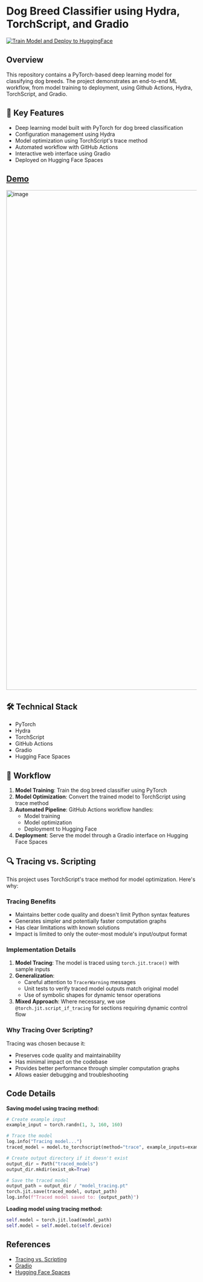# Dog Breed Classifier using Hydra, TorchScript, and Gradio
[![Train Model and Deploy to HuggingFace](https://github.com/Himank-J/Torchscript-trainer/actions/workflows/gradio_deploy.yml/badge.svg)](https://github.com/Himank-J/Torchscript-trainer/actions/workflows/gradio_deploy.yml)

## Overview
This repository contains a PyTorch-based deep learning model for classifying dog breeds. The project demonstrates an end-to-end ML workflow, from model training to deployment, using Github Actions, Hydra, TorchScript, and Gradio.

## 🚀 Key Features
- Deep learning model built with PyTorch for dog breed classification
- Configuration management using Hydra
- Model optimization using TorchScript's trace method
- Automated workflow with GitHub Actions
- Interactive web interface using Gradio
- Deployed on Hugging Face Spaces

## [Demo](https://huggingface.co/spaces/HimankJ/Torchscript-Inference)
<img width="1318" alt="image" src="https://github.com/user-attachments/assets/02575076-c11f-43b6-872a-5d7ed692a28e">

## 🛠️ Technical Stack
- PyTorch
- Hydra
- TorchScript
- GitHub Actions
- Gradio
- Hugging Face Spaces

## 🔄 Workflow
1. **Model Training**: Train the dog breed classifier using PyTorch
2. **Model Optimization**: Convert the trained model to TorchScript using trace method
3. **Automated Pipeline**: GitHub Actions workflow handles:
   - Model training
   - Model optimization
   - Deployment to Hugging Face
4. **Deployment**: Serve the model through a Gradio interface on Hugging Face Spaces

## 🔍 Tracing vs. Scripting
This project uses TorchScript's trace method for model optimization. Here's why:

### Tracing Benefits
- Maintains better code quality and doesn't limit Python syntax features
- Generates simpler and potentially faster computation graphs
- Has clear limitations with known solutions
- Impact is limited to only the outer-most module's input/output format

### Implementation Details
1. **Model Tracing**: The model is traced using `torch.jit.trace()` with sample inputs
2. **Generalization**: 
   - Careful attention to `TracerWarning` messages
   - Unit tests to verify traced model outputs match original model
   - Use of symbolic shapes for dynamic tensor operations
3. **Mixed Approach**: Where necessary, we use `@torch.jit.script_if_tracing` for sections requiring dynamic control flow

### Why Tracing Over Scripting?
Tracing was chosen because it:
- Preserves code quality and maintainability
- Has minimal impact on the codebase
- Provides better performance through simpler computation graphs
- Allows easier debugging and troubleshooting

## Code Details

**Saving model using tracing method:**

```python
# Create example input
example_input = torch.randn(1, 3, 160, 160)  

# Trace the model
log.info("Tracing model...")
traced_model = model.to_torchscript(method="trace", example_inputs=example_input)

# Create output directory if it doesn't exist
output_dir = Path("traced_models")
output_dir.mkdir(exist_ok=True)

# Save the traced model
output_path = output_dir / "model_tracing.pt"
torch.jit.save(traced_model, output_path)
log.info(f"Traced model saved to: {output_path}")
```

**Loading model using tracing method:**

```python
self.model = torch.jit.load(model_path)
self.model = self.model.to(self.device)
```

## References
- [Tracing vs. Scripting](https://ppwwyyxx.com/blog/2022/TorchScript-Tracing-vs-Scripting/)
- [Gradio](https://www.gradio.app/)
- [Hugging Face Spaces](https://huggingface.co/spaces)
